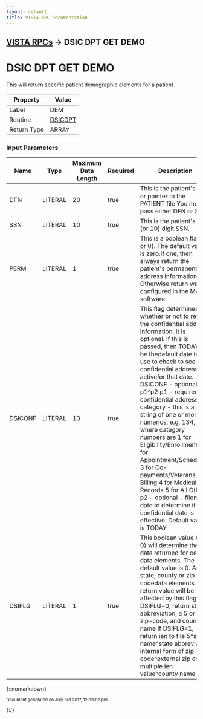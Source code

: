 ```yaml
---
layout: default
title: VISTA RPC Documentation
---
```


## [VISTA RPCs](TableOfContents) &#8594; DSIC DPT GET DEMO
# DSIC DPT GET DEMO

This will return specific patient demographic elements for a patient

Property | Value
--- | ---
Label | DEM
Routine | [DSICDPT](http://code.osehra.org/dox/Routine_DSICDPT_source.html)
Return Type | ARRAY


### Input Parameters

Name | Type | Maximum Data Length | Required | Description
--- | --- | --- | --- | ---
DFN | LITERAL | 20 | true | This is the patient&#x27;s DFN or pointer to the PATIENT file You must pass either DFN or SSN
SSN | LITERAL | 10 | true | This is the patient&#x27;s 9 (or 10) digit SSN.
PERM | LITERAL | 1 | true | This is a boolean flag (1 or 0).   The default value is zero.If one, then always return the patient&#x27;s permanent address information.  Otherwise return was is configured in the MAS software.
DSICONF | LITERAL | 13 | true | This flag determines whether or not to return the confidential address information.  It is optional.  If this is passed, then TODAY will be thedefault date to use to check to see if a confidential address is activefor that date.   DSICONF - optional - p1^p2       p1 - required - confidential address category - this is a string of                       one or more numerics, e.g, 134, where category                        numbers are                         1 for Eligibility/Enrollment                         2 for Appointment/Scheduling                         3 for Co-payments/Veterans Billing                         4 for Medical Records                         5 for All Others       p2 - optional - fileman date to determine if confidential date is                       effective.  Default value is TODAY
DSIFLG | LITERAL | 1 | true | This boolean value (1 or 0) will determine the data returned for certain data elements.  The default value is 0.  Any state, county or zip codedata elements return value will be affected by this flag  If DSIFLG&#x3D;0, return state abbreviation, a 5 or 9 zip-code, and county name  If DSIFLG&#x3D;1, return ien to file 5^state name^state abbreviation                      internal form of zip code^external zip code                      multiple ien value^county name



{::nomarkdown} <br/><p style="font-size: 11px">Document generated on July 3rd 2017, 12:09:02 pm</p>{:/}